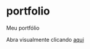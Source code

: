 # portfolio
Meu portfólio 

Abra visualmente clicando <a href="https://luizgmelo.github.io/portfolio/" target="_blank">aqui</a>
